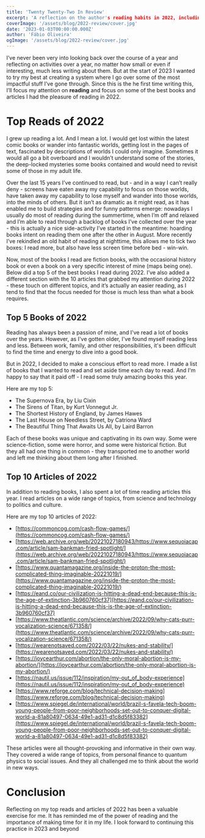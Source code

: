 ```yaml
---
title: 'Twenty Twenty-Two In Review'
excerpt: 'A reflection on the author's reading habits in 2022, including a list of the top five books they read and ten articles that caught their attention. The author discusses their love of reading, how screens have impacted their reading habits, and the different strategies they use to read more. The article titles are listed at the end of the document.'
coverImage: '/assets/blog/2022-review/cover.jpg'
date: '2023-01-03T00:00:00.000Z'
author: 'Fábio Oliveira'
ogImage: '/assets/blog/2022-review/cover.jpg'
---
```


I’ve never been very into looking back over the course of a year and reflecting on activities over a year, no matter how small or even if interesting, much less writing about them. But at the start of 2023 I wanted to try my best at creating a system where I go over some of the most impactful stuff I’ve gone through. Since this is the he first time writing this, I’ll focus my attention on ******************reading****************** and focus on some of the best books and articles I had the pleasure of reading in 2022.

# Top Reads of 2022

I grew up reading a lot. And I mean a lot. I would get lost within the latest comic books or wander into fantastic worlds, getting lost in the pages of text, fascinated by descriptions of worlds I could only imagine. Sometimes it would all go a bit overboard and I wouldn’t understand some of the stories, the deep-locked mysteries some books contained and would need to revisit some of those in my adult life.

Over the last 15 years I’ve continued to read, but - and in a way I can’t really deny - screens have eaten away my capability to focus on those worlds, have taken away my capability to lose myself and wander into those worlds, into the minds of others. But it isn’t as dramatic as it might read, as it has enabled me to build strategies and for funny patterns emerge: nowadays I usually do most of reading during the summertime, when I’m off and relaxed and I’m able to read through a backlog of books I’ve collected over the year - this is actually a nice side-activity I’ve started in the meantime: hoarding books intent on reading them one after the other in August. More recently I’ve rekindled an old habit of reading at nighttime, this allows me to tick two boxes: I read more, but also have less screen time before bed - win-win.

Now, most of the books I read are fiction books, with the occasional history book or even a book on a very specific interest of mine (maps being one). Below did a top 5 of the best books I read during 2022. I’ve also added a different section with the 10 articles that grabbed my attention during 2022 - these touch on different topics, and it’s actually an easier reading, as I tend to find that the focus needed for those is much less than what a book requires.

## Top 5 Books of 2022

Reading has always been a passion of mine, and I've read a lot of books over the years. However, as I've gotten older, I've found myself reading less and less. Between work, family, and other responsibilities, it's been difficult to find the time and energy to dive into a good book.

But in 2022, I decided to make a conscious effort to read more. I made a list of books that I wanted to read and set aside time each day to read. And I'm happy to say that it paid off - I read some truly amazing books this year.

Here are my top 5:

-   The Supernova Era, by Liu Cixin
-   The Sirens of Titan, by Kurt Vonnegut Jr.
-   The Shortest History of England, by James Hawes
-   The Last House on Needless Street, by Catriona Ward
-   The Beautiful Thing That Awaits Us All, by Laird Barron

Each of these books was unique and captivating in its own way. Some were science-fiction, some were horror, and some were historical fiction. But they all had one thing in common - they transported me to another world and left me thinking about them long after I finished.

## Top 10 Articles of 2022

In addition to reading books, I also spent a lot of time reading articles this year. I read articles on a wide range of topics, from science and technology to politics and culture.

Here are my top 10 articles of 2022:

-   [](https://commoncog.com/cash-flow-games/)[https://commoncog.com/cash-flow-games/](https://commoncog.com/cash-flow-games/)
-   [](https://web.archive.org/web/20221027180943/https://www.sequoiacap.com/article/sam-bankman-fried-spotlight/)[https://web.archive.org/web/20221027180943/https://www.sequoiacap.com/article/sam-bankman-fried-spotlight/](https://web.archive.org/web/20221027180943/https://www.sequoiacap.com/article/sam-bankman-fried-spotlight/)
-   [](https://www.quantamagazine.org/inside-the-proton-the-most-complicated-thing-imaginable-20221019/)[https://www.quantamagazine.org/inside-the-proton-the-most-complicated-thing-imaginable-20221019/](https://www.quantamagazine.org/inside-the-proton-the-most-complicated-thing-imaginable-20221019/)
-   [](https://eand.co/our-civilization-is-hitting-a-dead-end-because-this-is-the-age-of-extinction-3b960760cf37)[https://eand.co/our-civilization-is-hitting-a-dead-end-because-this-is-the-age-of-extinction-3b960760cf37](https://eand.co/our-civilization-is-hitting-a-dead-end-because-this-is-the-age-of-extinction-3b960760cf37)
-   [](https://www.theatlantic.com/science/archive/2022/09/why-cats-purr-vocalization-science/671358/)[https://www.theatlantic.com/science/archive/2022/09/why-cats-purr-vocalization-science/671358/](https://www.theatlantic.com/science/archive/2022/09/why-cats-purr-vocalization-science/671358/)
-   [](https://wearenotsaved.com/2022/03/22/nukes-and-stability/)[https://wearenotsaved.com/2022/03/22/nukes-and-stability/](https://wearenotsaved.com/2022/03/22/nukes-and-stability/)
-   [](https://joycearthur.com/abortion/the-only-moral-abortion-is-my-abortion/)[https://joycearthur.com/abortion/the-only-moral-abortion-is-my-abortion/](https://joycearthur.com/abortion/the-only-moral-abortion-is-my-abortion/)
-   [](https://nautil.us/issue/112/inspiration/my-out_of_body-experience)[https://nautil.us/issue/112/inspiration/my-out_of_body-experience](https://nautil.us/issue/112/inspiration/my-out_of_body-experience)
-   [](https://www.reforge.com/blog/technical-decision-making)[https://www.reforge.com/blog/technical-decision-making](https://www.reforge.com/blog/technical-decision-making)
-   [](https://www.spiegel.de/international/world/brazil-s-favela-tech-boom-young-people-from-poor-neighborhoods-set-out-to-conquer-digital-world-a-81a80497-0634-49e1-ad31-d1c8d5f83382)[https://www.spiegel.de/international/world/brazil-s-favela-tech-boom-young-people-from-poor-neighborhoods-set-out-to-conquer-digital-world-a-81a80497-0634-49e1-ad31-d1c8d5f83382](https://www.spiegel.de/international/world/brazil-s-favela-tech-boom-young-people-from-poor-neighborhoods-set-out-to-conquer-digital-world-a-81a80497-0634-49e1-ad31-d1c8d5f83382)

These articles were all thought-provoking and informative in their own way. They covered a wide range of topics, from personal finance to quantum physics to social issues. And they all challenged me to think about the world in new ways.

# Conclusion

Reflecting on my top reads and articles of 2022 has been a valuable exercise for me. It has reminded me of the power of reading and the importance of making time for it in my life. I look forward to continuing this practice in 2023 and beyond
